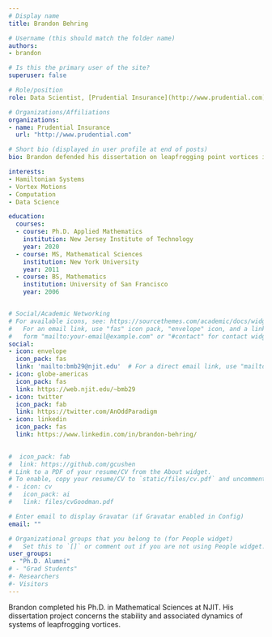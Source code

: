 ```yaml
---
# Display name
title: Brandon Behring

# Username (this should match the folder name)
authors:
- brandon

# Is this the primary user of the site?
superuser: false

# Role/position
role: Data Scientist, [Prudential Insurance](http://www.prudential.com)

# Organizations/Affiliations
organizations:
- name: Prudential Insurance
  url: "http://www.prudential.com"

# Short bio (displayed in user profile at end of posts)
bio: Brandon defended his dissertation on leapfrogging point vortices in August 2020 He spent about a year as a postdoc in the [Dynamical Systems Laboratory](http://engineering.nyu.edu/dsl/) at the NYU Tandon School of NYU. He is now a data scientist at Prudential Insurance, and has a very cute baby girl.

interests:
- Hamiltonian Systems
- Vortex Motions
- Computation
- Data Science

education:
  courses:
  - course: Ph.D. Applied Mathematics
    institution: New Jersey Institute of Technology
    year: 2020
  - course: MS, Mathematical Sciences
    institution: New York University
    year: 2011
  - course: BS, Mathematics
    institution: University of San Francisco
    year: 2006


# Social/Academic Networking
# For available icons, see: https://sourcethemes.com/academic/docs/widgets/#icons
#   For an email link, use "fas" icon pack, "envelope" icon, and a link in the
#   form "mailto:your-email@example.com" or "#contact" for contact widget.
social:
- icon: envelope
  icon_pack: fas
  link: 'mailto:bmb29@njit.edu'  # For a direct email link, use "mailto:test@example.org".
- icon: globe-americas
  icon_pack: fas
  link: https://web.njit.edu/~bmb29
- icon: twitter
  icon_pack: fab
  link: https://twitter.com/AnOddParadigm
- icon: linkedin
  icon_pack: fas
  link: https://www.linkedin.com/in/brandon-behring/
  

#  icon_pack: fab
#  link: https://github.com/gcushen
# Link to a PDF of your resume/CV from the About widget.
# To enable, copy your resume/CV to `static/files/cv.pdf` and uncomment the lines below.
# - icon: cv
#   icon_pack: ai
#   link: files/cvGoodman.pdf

# Enter email to display Gravatar (if Gravatar enabled in Config)
email: ""

# Organizational groups that you belong to (for People widget)
#   Set this to `[]` or comment out if you are not using People widget.
user_groups:
 - "Ph.D. Alumni"
# - "Grad Students"
#- Researchers
#- Visitors
---
```


Brandon completed his Ph.D.  in Mathematical Sciences at NJIT. His dissertation project concerns the stability and associated dynamics of systems of leapfrogging vortices.